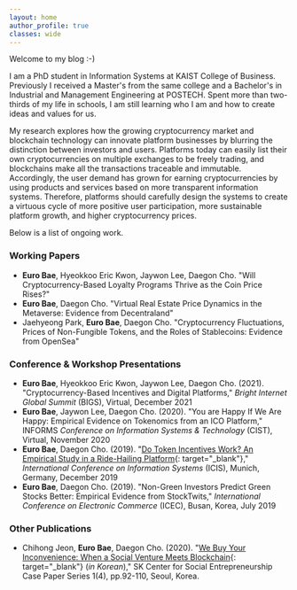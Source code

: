 ```yaml
---
layout: home
author_profile: true
classes: wide
---
```


Welcome to my blog :-)

I am a PhD student in Information Systems at KAIST College of Business. Previously I received a Master's from the same college and a Bachelor's in Industrial and Management Engineering at POSTECH. Spent more than two-thirds of my life in schools, I am still learning who I am and how to create ideas and values for us.

My research explores how the growing cryptocurrency market and blockchain technology can innovate platform businesses by blurring the distinction between investors and users. Platforms today can easily list their own cryptocurrencies on multiple exchanges to be freely trading, and blockchains make all the transactions traceable and immutable. Accordingly, the user demand has grown for earning cryptocurrencies by using products and services based on more transparent information systems. Therefore, platforms should carefully design the systems to create a virtuous cycle of more positive user participation, more sustainable platform growth, and higher cryptocurrency prices.

Below is a list of ongoing work.


### Working Papers
* **Euro Bae**, Hyeokkoo Eric Kwon, Jaywon Lee, Daegon Cho. "Will Cryptocurrency-Based Loyalty Programs Thrive as the Coin Price Rises?"
* **Euro Bae**, Daegon Cho. "Virtual Real Estate Price Dynamics in the Metaverse: Evidence from Decentraland"
* Jaehyeong Park, **Euro Bae**, Daegon Cho. "Cryptocurrency Fluctuations, Prices of Non-Fungible Tokens, and the Roles of Stablecoins: Evidence from OpenSea"

### Conference & Workshop Presentations
* **Euro Bae**, Hyeokkoo Eric Kwon, Jaywon Lee, Daegon Cho. (2021). "Cryptocurrency-Based Incentives and Digital Platforms," _Bright Internet Global Summit_ (BIGS), Virtual, December 2021
* **Euro Bae**, Jaywon Lee, Daegon Cho. (2020). "You are Happy If We Are Happy: Empirical Evidence on Tokenomics from an ICO Platform," INFORMS _Conference on Information Systems & Technology_ (CIST), Virtual, November 2020
* **Euro Bae**, Daegon Cho. (2019). "[Do Token Incentives Work? An Empirical Study in a Ride-Hailing Platform](https://aisel.aisnet.org/icis2019/blockchain_fintech/blockchain_fintech/5/){: target="_blank"}," _International Conference on Information Systems_ (ICIS), Munich, Germany, December 2019
* **Euro Bae**, Daegon Cho. (2019). "Non-Green Investors Predict Green Stocks Better: Empirical Evidence from StockTwits," _International Conference on Electronic Commerce_ (ICEC), Busan, Korea, July 2019

### Other Publications
* Chihong Jeon, **Euro Bae**, Daegon Cho. (2020). "[We Buy Your Inconvenience: When a Social Venture Meets Blockchain](https://sksecenter.kaist.ac.kr/bbs/download.php?bo_table=B34_1&wr_id=9&no=1){: target="_blank"} (_in Korean_)," SK Center for Social Entrepreneurship Case Paper Series 1(4), pp.92-110, Seoul, Korea.

